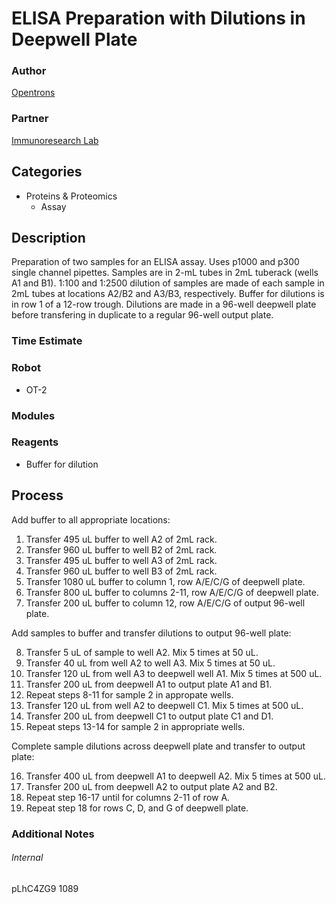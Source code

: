 # ELISA Preparation with Dilutions in Deepwell Plate

### Author
[Opentrons](https://opentrons.com/)

### Partner
[Immunoresearch Lab](https://www.jacksonimmuno.com/)

## Categories
* Proteins & Proteomics
	* Assay


## Description
Preparation of two samples for an ELISA assay. Uses p1000 and p300 single channel pipettes. Samples are in 2-mL tubes in 2mL tuberack (wells A1 and B1). 1:100 and 1:2500 dilution of samples are made of each sample in 2mL tubes at locations A2/B2 and A3/B3, respectively. Buffer for dilutions is in row 1 of a 12-row trough. Dilutions are made in a 96-well deepwell plate before transfering in duplicate to a regular 96-well output plate.

### Time Estimate

### Robot
* OT-2

### Modules

### Reagents
* Buffer for dilution 

## Process
Add buffer to all appropriate locations:

1. Transfer 495 uL buffer to well A2 of 2mL rack.
2. Transfer 960 uL buffer to well B2 of 2mL rack.
3. Transfer 495 uL buffer to well A3 of 2mL rack.
4. Transfer 960 uL buffer to well B3 of 2mL rack.
5. Transfer 1080 uL buffer to column 1, row A/E/C/G of deepwell plate.
6. Transfer 800 uL buffer to columns 2-11, row A/E/C/G of deepwell plate.
7. Transfer 200 uL buffer to column 12, row A/E/C/G of output 96-well plate.

Add samples to buffer and transfer dilutions to output 96-well plate:

8. Transfer 5 uL of sample to well A2. Mix 5 times at 50 uL.
9. Transfer 40 uL from well A2 to well A3. Mix 5 times at 50 uL.
10. Transfer 120 uL from well A3 to deepwell well A1. Mix 5 times at 500 uL.
11. Transfer 200 uL from deepwell A1 to output plate A1 and B1. 
12. Repeat steps 8-11 for sample 2 in appropate wells.
13. Transfer 120 uL from well A2 to deepwell C1. Mix 5 times at 500 uL.
14. Transfer 200 uL from deepwell C1 to output plate C1 and D1. 
15. Repeat steps 13-14 for sample 2 in appropriate wells.

Complete sample dilutions across deepwell plate and transfer to output plate:

16. Transfer 400 uL from deepwell A1 to deepwell A2. Mix 5 times at 500 uL.
17. Transfer 200 uL from deepwell A2 to output plate A2 and B2. 
18. Repeat step 16-17 until for columns 2-11 of row A.
19. Repeat step 18 for rows C, D, and G of deepwell plate. 

### Additional Notes

###### Internal
pLhC4ZG9
1089